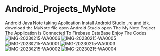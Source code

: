 # Android_Projects_MyNote
Android Java Note taking Application
Install Android Studio ,jre and jdk.
download the MyNote file 
open Android Studio open The My Note Project 
The Application is Connected To Firebase DataBase
Enjoy The Codes![IMG-20230215-WA0006](https://user-images.githubusercontent.com/120338843/218955817-9a3709dc-b11b-44ab-82aa-9e5d23a39bd9.jpg)
![IMG-20230215-WA0005](https://user-images.githubusercontent.com/120338843/218955879-ca6a8f34-362d-4ee2-b4c7-1fcc233cc4ff.jpg)
![IMG-20230215-WA0001](https://user-images.githubusercontent.com/120338843/218955896-ed098d32-dae6-4ab3-8e05-8ec940f5f3bb.jpg)
![IMG-20230215-WA0003](https://user-images.githubusercontent.com/120338843/218955905-cf77c02d-ecde-4914-81b9-d4fcd8cb571a.jpg)
![IMG-20230215-WA0002](https://user-images.githubusercontent.com/120338843/218955910-237986eb-e42b-4ff6-bb16-331d75b614cc.jpg)
![IMG-20230215-WA0004](https://user-images.githubusercontent.com/120338843/218955914-554c4e0d-37fa-477c-ac58-019d8247cec0.jpg)
